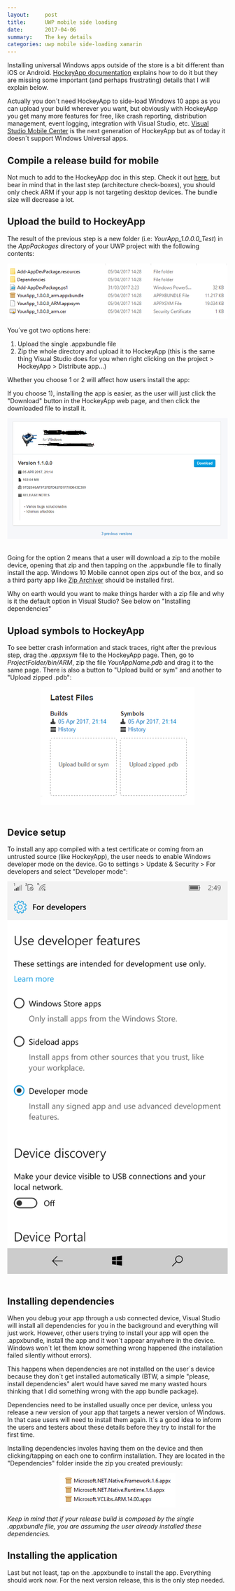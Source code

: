 ```yaml
---
layout:     post
title:      UWP mobile side loading
date:       2017-04-06
summary:    The key details
categories: uwp mobile side-loading xamarin
---
```

Installing universal Windows apps outside of the store is a bit different than iOS or Android. [HockeyApp documentation](https://support.hockeyapp.net/kb/client-integration-windows-and-windows-phone/how-to-sideload-uwp-applications) explains how to do it but they are missing some important (and perhaps frustrating) details that I will explain below.

Actually you don´t need HockeyApp to side-load Windows 10 apps as you can upload your build wherever you want, but obviously with HockeyApp you get many more
features for free, like crash reporting, distribution management, event logging, integration with Visual Studio, etc. [Visual Studio Mobile Center](https://mobile.azure.com) is the next generation of HockeyApp but as of today it doesn´t support Windows Universal apps.

## Compile a release build for mobile

Not much to add to the HockeyApp doc in this step. Check it out [here](https://support.hockeyapp.net/kb/client-integration-windows-and-windows-phone/how-to-sideload-uwp-applications#build-application), 
but bear in mind that in the last step (architecture check-boxes), you should only check ARM if your app is not targeting desktop devices. The bundle size will decrease a lot.

## Upload the build to HockeyApp 

The result of the previous step is a new folder (i.e: _YourApp_1.0.0.0_Test_) in the _AppPackages_ directory of your UWP project with the following contents:  

<div style="text-align:center">
    <img src="/images/uwp-release.png" alt="uwp release files">
</div>  

You´ve got two options here:

1. Upload the single .appxbundle file
2. Zip the whole directory and upload it to HockeyApp (this is the same thing Visual Studio does for you when right clicking on the project > HockeyApp > Distribute app...)

Whether you choose 1 or 2 will affect how users install the app:  

If you choose 1), installing the app is easier, as the user will just click the "Download" button in the HockeyApp web page, and then click the downloaded file to install it. 

<div style="text-align:center">
    <img src="/images/hockeyapp-download.png" alt="hockeyapp download">
</div>  
<br>

Going for the option 2 means that a user will download a zip to the mobile device, opening that zip and then tapping on the .appxbundle file to finally install the app. Windows 10 Mobile cannot open zips out of the box, and so a third party app like [Zip Archiver](https://www.microsoft.com/es-es/store/p/zip-archiver/9wzdncrd1l2f) should be installed first.

Why on earth would you want to make things harder with a zip file and why is it the default option in Visual Studio? See below on "Installing dependencies"

## Upload symbols to HockeyApp

To see better crash information and stack traces, right after the previous step, drag the _.appxsym_ file to the HockeyApp page. Then, go to _ProjectFolder/bin/ARM_, zip the file _YourAppName.pdb_ and drag it to the same page. There is also a button to "Upload build or sym" and another to "Upload zipped .pdb":

<div style="text-align:center">
    <img src="/images/symbols.png" alt="upload symbols to hockeyapp">
</div>  
<br>

## Device setup

To install any app compiled with a test certificate or coming from an untrusted source (like HockeyApp), the user needs to enable Windows developer mode on the device. Go to settings > Update & Security > For developers and select "Developer mode":

<div style="text-align:center">
    <img src="/images/dev-mode.png" alt="windows developer mode">
</div>  
<br>

## Installing dependencies

When you debug your app through a usb connected device, Visual Studio will install all dependencies for you in the background and everything will just work. However, other users trying to install your app will open the .appxbundle, install the app and it won´t appear anywhere in the device. Windows won´t let them know something wrong happened (the installation failed silently without errors). 

This happens when dependencies are not installed on the user´s device because they don´t get installed automatically (BTW, a simple "please, install dependencies" alert would have saved me many wasted hours thinking that I did something wrong with the app bundle package). 

Dependencies need to be installed usually once per device, unless you release a new version of your app that targets a newer version of Windows. In that case users will need to install them again. It´s a good idea to inform the users and testers about these details before they try to install for the first time. 

Installing dependencies involes having them on the device and then clicking/tapping on each one to confirm installation. 
They are located in the "Dependencies" folder inside the zip you created previously:

<div style="text-align:center">
    <img src="/images/uwp-depencencies.png" alt="uwp dependencies">
</div>  

_Keep in mind that if your release build is composed by the single .appxbundle file, you are assuming the user already installed these dependencies._

## Installing the application

Last but not least, tap on the .appxbundle to install the app. Everything should work now. For the next version release, this is the only step needed.